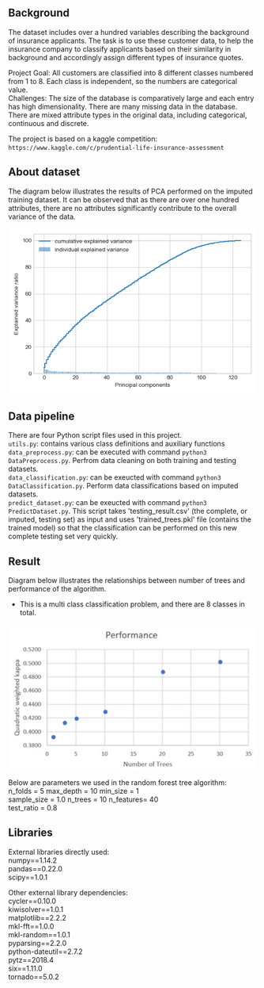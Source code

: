 ## **Background**
The dataset includes over a hundred variables describing the background of insurance applicants. The task is to use these customer data, to help the insurance company to classify applicants based on their similarity in background and accordingly assign different types of insurance quotes. 

Project Goal:
All customers are classified into 8 different classes numbered from 1 to 8. Each class is independent, so the numbers are categorical value. <br>
Challenges:
The size of the database is comparatively large and each entry has high dimensionality. There are many missing data in the database. There are mixed attribute types in the original data, including categorical, continuous and discrete. <br>

The project is based on a kaggle competition: `https://www.kaggle.com/c/prudential-life-insurance-assessment`


## About dataset

The diagram below illustrates the results of PCA performed on the imputed training dataset. It can be observed that as there are over one hundred attributes, there are no attributes significantly contribute to the overall variance of the data. 
 
<p align="center">
  <img src="https://github.com/SelinaWu/insurance_risks_prediction-/blob/master/PCA.png">
</p>


## Data pipeline
There are four Python script files used in this project.<br>
    `utils.py`: contains various class definitions and auxiliary functions<br>
    `data_preprocess.py`: can be executed with command `python3 DataPreprocess.py`. Perfrom data cleaning on both training and testing datasets.<br>
    `data_classification.py`: can be exeucted with command `python3 DataClassification.py`. Perform data classifications based on imputed datasets.<br>
    `predict_dataset.py`: can be exeucted with command `python3 PredictDataset.py`. This script takes 'testing_result.csv' (the complete, or imputed, testing set) as input and uses 'trained_trees.pkl' file (contains the trained model) so that the classification can be performed on this new complete testing set very quickly.<br>

## Result
Diagram below illustrates the relationships between number of trees and performance of the algorithm. 
* This is a multi class classification problem, and there are 8 classes in total.
<p align="center">
  <img src="https://github.com/SelinaWu/insurance_risks_prediction-/blob/master/RF_result.png">
</p>
Below are parameters we used in the random forest tree algorithm:<br>
n_folds = 5 max_depth = 10 min_size = 1 <br>
sample_size = 1.0 n_trees = 10 n_features= 40 <br>
test_ratio = 0.8 
 
## Libraries

External libraries directly used:<br>
    numpy==1.14.2<br>
    pandas==0.22.0<br>
    scipy==1.0.1<br>

Other external library dependencies:<br>
    cycler==0.10.0<br>
    kiwisolver==1.0.1<br>
    matplotlib==2.2.2<br>
    mkl-fft==1.0.0<br>
    mkl-random==1.0.1<br>
    pyparsing==2.2.0<br>
    python-dateutil==2.7.2<br>
    pytz==2018.4<br>
    six==1.11.0<br>
    tornado==5.0.2<br>
